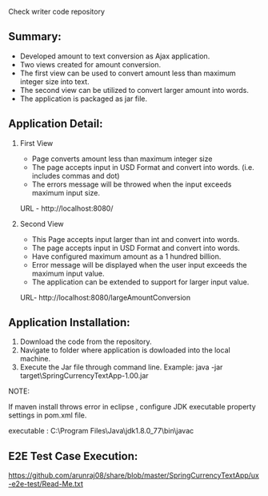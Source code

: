 
Check writer code repository

Summary:
------------------------
- Developed amount to text conversion as Ajax application. 
- Two views created for amount conversion.
- The first view can be used to convert amount less than maximum integer size into text. 
- The second view can be utilized to convert larger amount into words. 
- The application is packaged as jar file.

Application Detail:
------------------------

1.	First View
       
       - Page converts amount less than maximum integer size
       - The page accepts input in USD Format and convert into words. (i.e. includes commas and dot)
       - The errors message will be throwed when the input exceeds maximum input size.
       
       URL - http://localhost:8080/

2.  Second View         

       - This Page accepts input larger than int and convert into words.
       - The page accepts input in USD Format and convert into words.
       - Have configured maximum amount as a 1 hundred billion. 
       - Error message will be displayed when the user input exceeds the maximum input value.
       - The application can be extended to support for larger input value.
       
       URL- http://localhost:8080/largeAmountConversion
       
 Application Installation:
 -------------------------
 1) Download the code from the repository.
 2) Navigate to folder where application is dowloaded into the local machine.
 3) Execute the Jar file through command line.
   Example: 
      java -jar target\SpringCurrencyTextApp-1.00.jar
      
   NOTE:
   
   If maven install throws error in eclipse , configure JDK executable property settings in pom.xml file.
   
   executable : C:\Program Files\Java\jdk1.8.0_77\bin\javac
   
  E2E Test Case Execution:
  --------------------------
  https://github.com/arunraj08/share/blob/master/SpringCurrencyTextApp/ux-e2e-test/Read-Me.txt
